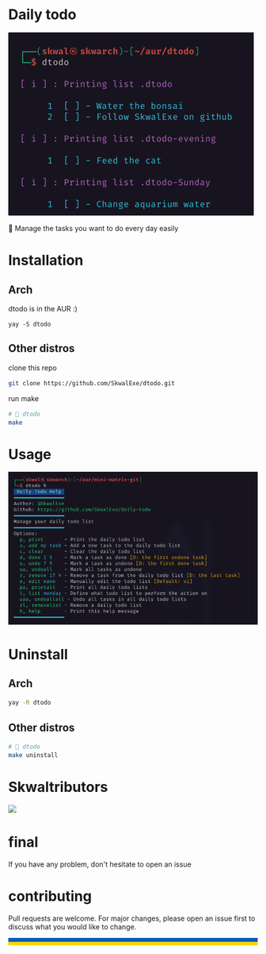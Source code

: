 # Daily todo

![](images/1.png)

📜 Manage the tasks you want to do every day easily

# Installation

## Arch

dtodo is in the AUR :)

```
yay -S dtodo
```

## Other distros

clone this repo

```bash
git clone https://github.com/SkwalExe/dtodo.git
```

run make

```bash
# 📂 dtodo
make
```

# Usage

![](images/usage.png)

# Uninstall

## Arch

```bash
yay -R dtodo
```

## Other distros

```bash
# 📂 dtodo
make uninstall
```

# Skwaltributors

<a href="https://github.com/SkwalExe/dtodo/graphs/contributors">
  <img src="https://contrib.rocks/image?repo=SkwalExe/dtodo" />
</a>

# final

If you have any problem, don't hesitate to open an issue

# contributing

Pull requests are welcome. For major changes, please open an issue first to discuss what you would like to change.

<a href="https://github.com/SkwalExe#ukraine"><img src="https://raw.githubusercontent.com/SkwalExe/SkwalExe/main/ukraine.jpg" width="100%" height="15px" /></a>